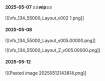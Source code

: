#### 2025-05-07 ==wip==
![[vfx_134_55000_Layout_v002 1.png]]

#### 2025-05-08
![[vfx_134_55000_Layout_v005.00000.png]]

![[vfx_134_55000_Layout_Z_v005.00000.png]]

#### 2025-05-12
![[Pasted image 20250512143814.png]]